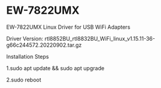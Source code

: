 # EW-7822UMX
EW-7822UMX Linux Driver for USB WiFi Adapters

Driver Version: rtl8852BU_rtl8832BU_WiFi_linux_v1.15.11-36-g66c244572.20220902.tar.gz

Installation Steps

1.sudo apt update && sudo apt upgrade

2.sudo reboot
